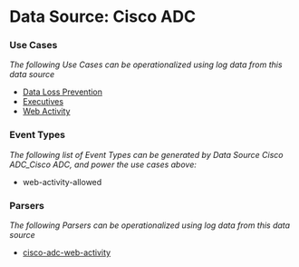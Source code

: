 Data Source: Cisco ADC
======================

### Use Cases

_The following Use Cases can be operationalized using log data from this data source_

* [Data Loss Prevention](usecase_data_loss_prevention.md)
* [Executives](usecase_executives.md)
* [Web Activity](usecase_web_activity.md)


### Event Types

_The following list of Event Types can be generated by Data Source Cisco ADC_Cisco ADC, and power the use cases above:_

- web-activity-allowed


### Parsers

_The following Parsers can be operationalized using log data from this data source_

* [cisco-adc-web-activity](parserContent_cisco-adc-web-activity.md)
